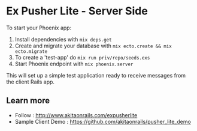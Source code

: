 # Ex Pusher Lite - Server Side

To start your Phoenix app:

  1. Install dependencies with `mix deps.get`
  2. Create and migrate your database with `mix ecto.create && mix ecto.migrate`
  3. To create a 'test-app' do `mix run priv/repo/seeds.exs`
  4. Start Phoenix endpoint with `mix phoenix.server`

This will set up a simple test application ready to receive messages from the client Rails app.

## Learn more

  * Follow : http://www.akitaonrails.com/expusherlite
  * Sample Client Demo : https://github.com/akitaonrails/pusher_lite_demo